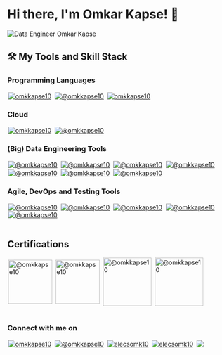 <h1 align="left">Hi there, I'm Omkar Kapse! 👋</h1>

![Data Engineer Omkar Kapse](https://github.com/elecsomk10/elecsomk10/assets/37346017/f1523910-b0f4-4802-9c8b-9efea891670a)

## 🛠️ My Tools and Skill Stack

<h3 align="left">Programming Languages</h3>
<a href="" target="blank" title="Python"><img align="center" src="https://img.shields.io/badge/Python-4d4d4d?style=for-the-badge&logo=python&logoColor=white" alt="omkkapse10" hspace="2" /></a>
<a href="" target="blank" title="Scala"><img align="center" src="https://img.shields.io/badge/Scala-4d4d4d?style=for-the-badge&logo=scala&logoColor=white" alt="@omkkapse10" hspace="2" /></a>
<a href="" target="blank" title="Java"><img align="center" src="https://img.shields.io/badge/Java-4d4d4d?style=for-the-badge&logo=openjdk&logoColor=white" alt="omkkapse10" hspace="2" /></a>

<h3 align="left">Cloud</h3>
<a href="" target="blank" title="Azure"><img align="center" src="https://img.shields.io/badge/Azure-4d4d4d?style=for-the-badge&logo=microsoftazure&logoColor=white" alt="omkkapse10" hspace="2" /></a>
<a href="" target="blank" title="AWS"><img align="center" src="https://img.shields.io/badge/AWS-4d4d4d?style=for-the-badge&logo=amazon-aws&logoColor=white" alt="@omkkapse10" hspace="2" /></a>

<h3 align="left">(Big) Data Engineering Tools</h3>
<a href="" target="blank" title="Hadoop"><img align="center" src="https://img.shields.io/badge/Hadoop-4d4d4d?style=for-the-badge&logo=apachehadoop&logoColor=white" alt="@omkkapse10" hspace="2" /></a>
<a href="" target="blank" title="Hive"><img align="center" src="https://img.shields.io/badge/Hive-4d4d4d?style=for-the-badge&logo=apachehive&logoColor=white" alt="@omkkapse10" hspace="2" /></a>
<a href="" target="blank" title="Spark"><img align="center" src="https://img.shields.io/badge/Spark-4d4d4d?style=for-the-badge&logo=apachespark&logoColor=white" alt="@omkkapse10" hspace="2" /></a>
<a href="" target="blank" title="Kafka"><img align="center" src="https://img.shields.io/badge/Kafka-4d4d4d?style=for-the-badge&logo=apachekafka&logoColor=white" alt="@omkkapse10" hspace="2" /></a>
<a href="" target="blank" title="Cassandra"><img align="center" src="https://img.shields.io/badge/Cassandra-4d4d4d?style=for-the-badge&logo=apachecassandra&logoColor=white" alt="@omkkapse10" hspace="2" /></a>
<a href="" target="blank" title="Databricks"><img align="center" src="https://img.shields.io/badge/Databricks-4d4d4d?style=for-the-badge&logo=databricks&logoColor=white" alt="@omkkapse10" hspace="2" /></a>
<a href="" target="blank" title="Databricks"><img align="center" src="https://img.shields.io/badge/Snowflake-4d4d4d?style=for-the-badge&logo=snowflake&logoColor=white" alt="@omkkapse10" hspace="2" /></a>


<h3 align="left">Agile, DevOps and Testing Tools</h3>
<a href="" target="blank" title="Git"><img align="center" src="https://img.shields.io/badge/Git-4d4d4d?style=for-the-badge&logo=git&logoColor=white" alt="@omkkapse10" hspace="2" /></a>
<a href="" target="blank" title="Bash"><img align="center" src="https://img.shields.io/badge/Shell%20Script-4d4d4d?style=for-the-badge&logo=gnu-bash&logoColor=white" alt="@omkkapse10" hspace="2" /></a>
<a href="" target="blank" title="Linux"><img align="center" src="https://img.shields.io/badge/Linux-4d4d4d?style=for-the-badge&logo=linux&logoColor=white" alt="@omkkapse10" hspace="2" /></a>
<a href="" target="blank" title="Jenkins"><img align="center" src="https://img.shields.io/badge/Jenkins-4d4d4d?style=for-the-badge&logo=jenkins&logoColor=white" alt="@omkkapse10" hspace="2" /></a>
<a href="" target="blank" title="Jira"><img align="center" src="https://img.shields.io/badge/Jira-4d4d4d?style=for-the-badge&logo=jira&logoColor=white" alt="@omkkapse10" hspace="2" /></a>

</br>
</br>

<h2 align="left">Certifications</h2>
<a href="https://www.credly.com/badges/c86389c2-1642-4b73-b0b0-a6bfc6b7c103" target="blank" title="Scrum Master"><img align="center" src="https://images.credly.com/size/680x680/images/a2790314-008a-4c3d-9553-f5e84eb359ba/image.png" alt="@omkkapse10" height="100" width="100" hspace="2" /></a>
<a href="https://www.credly.com/badges/6fe5a030-3911-4add-be88-ecc5c349b0ac" target="blank" title="MTA Python"><img align="center" src="https://images.credly.com/size/680x680/images/ebfba101-5b78-49b6-903a-ac9ad518fe8a/MTA-Introduction_to_Programming_Using_Python-600x600.png" alt="@omkkapse10" height="100" width="100" hspace="2" /></a>
<!-- <a href="https://www.credly.com/badges/480a0ad0-ddb1-4324-9a7f-cb563a61049a" target="blank" title="Databricks Data Engineer Associate"><img align="center" src="https://www.databricks.com/en-website-assets/static/21496937b28a579d1ffdda414ad2d572/Associate-badge-eng-2x.png" alt="@omkkapse10" height="150" width="110" hspace="5" /></a>
<a href="https://www.credly.com/badges/480a0ad0-ddb1-4324-9a7f-cb563a61049a" target="blank" title="Databricks Data Engineer Professional"><img align="center" src="https://www.databricks.com/en-website-assets/static/f07a37109350fd932d16b0ad185f42f7/Professional-badge-eng-2x.png" alt="@omkkapse10" height="150" width="110" hspace="5" /></a>
<a href="https://www.credly.com/badges/480a0ad0-ddb1-4324-9a7f-cb563a61049a" target="blank" title="Databricks Spark Developer"><img align="center" src="https://www.databricks.com/en-website-assets/static/23fd57803d1554a996abde126edec166/Specialty-badge-spark-developer-associate-2x.png" alt="@omkkapse10" height="150" width="110" hspace="5" /></a> -->
<a href="https://www.credly.com/badges/480a0ad0-ddb1-4324-9a7f-cb563a61049a" target="blank" title="Azure Fundamentals"><img align="center" src="https://images.credly.com/size/680x680/images/be8fcaeb-c769-4858-b567-ffaaa73ce8cf/image.png" alt="@omkkapse10" height="110" width="110" hspace="2" /></a>
<a href="https://www.credly.com/badges/9d9576aa-6c8c-4aee-a6a1-37912fc02b8a" target="blank" title="Azure Data Fundamentals"><img align="center" src="https://images.credly.com/size/680x680/images/70eb1e3f-d4de-4377-a062-b20fb29594ea/azure-data-fundamentals-600x600.png" alt="@omkkapse10" height="110" width="110" hspace="2" /></a>
<!-- <a href="https://www.credly.com/badges/480a0ad0-ddb1-4324-9a7f-cb563a61049a" target="blank" title="Azure Data Engineer"><img align="center" src="https://images.credly.com/images/61542181-0e8d-496c-a17c-3d4bf590eda1/twitter_thumb_201604_azure-data-engineer-associate-600x600.png" alt="@omkkapse10" height="120" width="120" hspace="5" /></a>
<a href="https://www.credly.com/badges/480a0ad0-ddb1-4324-9a7f-cb563a61049a" target="blank" title="Azure Developer"><img align="center" src="https://www.flexmind.co/wp-content/uploads/2020/12/azure-developer-associate-600x600-1.png" alt="@omkkapse10" height="120" width="120" hspace="5" /></a>
<a href="https://www.credly.com/badges/480a0ad0-ddb1-4324-9a7f-cb563a61049a" target="blank" title="Azure DevOps Engineer"><img align="center" src="https://images.credly.com/images/c3ab66f8-5d59-4afa-a6c2-0ba30a1989ca/CERT-Expert-DevOps-Engineer-600x600.png" alt="@omkkapse10" height="120" width="120" hspace="5" /></a>
<a href="https://www.credly.com/badges/480a0ad0-ddb1-4324-9a7f-cb563a61049a" target="blank" title="Azure Administrator"><img align="center" src="https://images.credly.com/size/680x680/images/f39519e4-fc12-4296-9a20-28d0a3755171/azure-administrator-associate.png" alt="@omkkapse10" height="120" width="120" hspace="5" /></a>
<a href="https://www.credly.com/badges/480a0ad0-ddb1-4324-9a7f-cb563a61049a" target="blank" title="Azure Security Engineer"><img align="center" src="https://images.credly.com/size/680x680/images/1ad16b6f-2c71-4a2e-ae74-ec69c4766039/azure-security-engineer-associate600x600.png" alt="@omkkapse10" height="120" width="120" hspace="5" /></a>
<a href="https://www.credly.com/badges/480a0ad0-ddb1-4324-9a7f-cb563a61049a" target="blank" title="Azure Solution Architect"><img align="center" src="https://images.credly.com/images/987adb7e-49be-4e24-b67e-55986bd3fe66/twitter_thumb_201604_azure-solutions-architect-expert-600x600.png" alt="@omkkapse10" height="120" width="120" hspace="5" /></a>
<a href="https://www.credly.com/badges/480a0ad0-ddb1-4324-9a7f-cb563a61049a" target="blank" title="Azure Database Administrator"><img align="center" src="https://images.credly.com/size/680x680/images/edc0b0d8-55ec-4dfe-9353-22c1bc4e07e8/azure-database-administrator-associate-600x600.png" alt="@omkkapse10" height="120" width="120" hspace="5" /></a>
<a href="https://www.credly.com/badges/480a0ad0-ddb1-4324-9a7f-cb563a61049a" target="blank" title="Azure Data Scientist"><img align="center" src="https://images.credly.com/images/5c8fca38-b0d2-49e5-9ad2-f3f8e79b327f/twitter_thumb_201604_azure-data-scientist-associate-600x600.png" alt="@omkkapse10" height="120" width="120" hspace="5" /></a>
<a href="https://www.credly.com/badges/480a0ad0-ddb1-4324-9a7f-cb563a61049a" target="blank" title="Azure AI Fundamentals"><img align="center" src="https://images.credly.com/images/4136ced8-75d5-4afb-8677-40b6236e2672/azure-ai-fundamentals-600x600.png" alt="@omkkapse10" height="120" width="120" hspace="5" /></a>
<a href="https://www.credly.com/badges/480a0ad0-ddb1-4324-9a7f-cb563a61049a" target="blank" title="Azure AI Engineer"><img align="center" src="https://images.credly.com/images/61f56aa4-16fd-403c-90bc-1d90dba1fa99/image.png" alt="@omkkapse10" height="120" width="120" hspace="5" /></a>
-->

</br>
</br>

<h3 align="left">Connect with me on</h3>
<p align="left"> 
<a href="https://linkedin.com/in/omkkapse10" target="blank" title="Linkedin"><img align="center" src="https://img.shields.io/badge/Linkedin-4d4d4d?style=for-the-badge&logo=linkedin&logoColor=white" alt="omkkapse10" hspace="2" /></a>
<a href="https://www.youtube.com/@omkkapse10" target="blank" title="Youtube"><img align="center" src="https://img.shields.io/badge/Youtube-4d4d4d?style=for-the-badge&logo=youtube&logoColor=white" alt="@omkkapse10" hspace="2" /></a>
<a href="https://www.codechef.com/users/elecsomk10" target="blank" title="Codechef"><img align="center" src="https://img.shields.io/badge/Codechef-4d4d4d?style=for-the-badge&logo=codechef&logoColor=white" alt="elecsomk10" hspace="2" /></a>
<a href="https://www.hackerrank.com/elecsomk10" target="blank" title="HackerRank"><img align="center" src="https://img.shields.io/badge/Hackerrank-4d4d4d?style=for-the-badge&logo=hackerrank&logoColor=white" alt="elecsomk10" hspace="2" /></a>
<a href="https://github.com/elecsomk10/Blogs/tree/master" target="blank" title="Blogs"><img align="center" src="https://img.shields.io/badge/Website-4d4d4d?style=for-the-badge&logo=About.me&logoColor=white" hspace="2" /></a>
</p>


